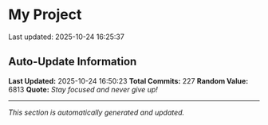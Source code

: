 # My Project


Last updated: 2025-10-24 16:25:37










































































































































































































































































































































































































































































































































































































































## Auto-Update Information

**Last Updated:** 2025-10-24 16:50:23
**Total Commits:** 227
**Random Value:** 6813
**Quote:** _Stay focused and never give up!_

---
_This section is automatically generated and updated._